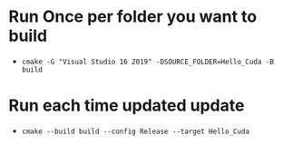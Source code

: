 # Run Once per folder you want to build
- `cmake -G "Visual Studio 16 2019" -DSOURCE_FOLDER=Hello_Cuda -B build`

# Run each time updated update
- `cmake --build build --config Release --target Hello_Cuda`

